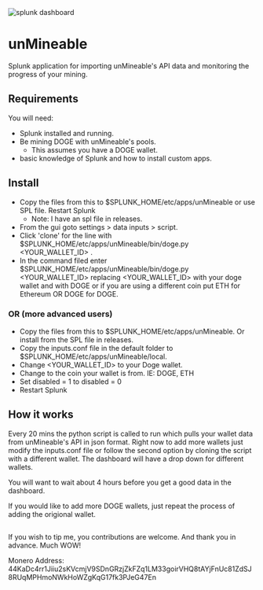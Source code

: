 <img title="splunk dashboard" src="https://i.imgur.com/muUhK86.png">

# unMineable
Splunk application for importing unMineable's API data and monitoring the progress of your mining. 

## Requirements

You will need:
* Splunk installed and running.
* Be mining DOGE with unMineable's pools.
  * This assumes you have a DOGE wallet. 
* basic knowledge of Splunk and how to install custom apps.

## Install

* Copy the files from this to $SPLUNK_HOME/etc/apps/unMineable or use SPL file. Restart Splunk
  * Note: I have an spl file in releases.
* From the gui goto settings > data inputs > script.
* Click 'clone' for the line with $SPLUNK_HOME/etc/apps/unMineable/bin/doge.py <YOUR_WALLET_ID> <COIN>.
* In the command filed enter $SPLUNK_HOME/etc/apps/unMineable/bin/doge.py <YOUR_WALLET_ID> replacing <YOUR_WALLET_ID> with your doge wallet and <coin> with DOGE or if you are using a different coin put ETH for Ethereum OR DOGE for DOGE.


### OR (more advanced users)

* Copy the files from this to $SPLUNK_HOME/etc/apps/unMineable. Or install from the SPL file in releases.
* Copy the inputs.conf file in the default folder to $SPLUNK_HOME/etc/apps/unMineable/local.
* Change  <YOUR_WALLET_ID> to your Doge wallet.
* Change <COIN> to the coin your wallet is from. IE: DOGE, ETH
* Set disabled = 1  to disabled = 0
* Restart Splunk


## How it works

Every 20 mins the python script is called to run which pulls your wallet data from unMineable's API in json format.
Right now to add more wallets just modify the inputs.conf file or follow the second option by cloning the script with a different wallet. The dashboard will have a drop down for different wallets. 

You will want to wait about 4 hours before you get a good data in the dashboard.  

If you would like to add more DOGE wallets, just repeat the process of adding the origional wallet.

##

If you wish to tip me, you contributions are welcome. And thank you in advance. Much WOW!

Monero Address:
44KaDc4rr1Jiiu2sKVcmjV9SDnGRzjZkFZq1LM33goirVHQ8tAYjFnUc81ZdSJ8RUqMPHmoNWkHoWZgKqG17fk3PJeG47En

